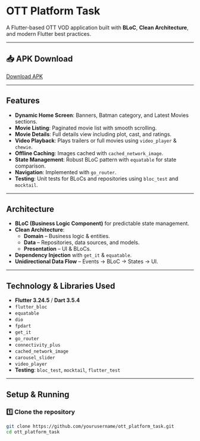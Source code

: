 # OTT Platform Task

A Flutter-based OTT VOD application built with **BLoC**, **Clean Architecture**, and modern Flutter best practices.

---

## 📥 APK Download
[Download APK](https://drive.google.com/drive/folders/1i_F1vu-0dcIT0N0gkqGVm1Glti9E0NeH?usp=sharing)

---

## Features
- **Dynamic Home Screen**: Banners, Batman category, and Latest Movies sections.
- **Movie Listing**: Paginated movie list with smooth scrolling.
- **Movie Details**: Full details view including plot, cast, and ratings.
- **Video Playback**: Plays trailers or full movies using `video_player` & `chewie`.
- **Offline Caching**: Images cached with `cached_network_image`.
- **State Management**: Robust BLoC pattern with `equatable` for state comparison.
- **Navigation**: Implemented with `go_router`.
- **Testing**: Unit tests for BLoCs and repositories using `bloc_test` and `mocktail`.

---

## Architecture
- **BLoC (Business Logic Component)** for predictable state management.
- **Clean Architecture**:
  - **Domain** – Business logic & entities.
  - **Data** – Repositories, data sources, and models.
  - **Presentation** – UI & BLoCs.
- **Dependency Injection** with `get_it` & `equatable`.
- **Unidirectional Data Flow** – Events → BLoC → States → UI.

---

## Technology & Libraries Used
- **Flutter 3.24.5** / **Dart 3.5.4**
- `flutter_bloc`
- `equatable`
- `dio`
- `fpdart`
- `get_it`
- `go_router`
- `connectivity_plus`
- `cached_network_image`
- `carousel_slider`
- `video_player`
- **Testing**: `bloc_test`, `mocktail`, `flutter_test`

---

## Setup & Running

### 1️⃣ Clone the repository
```bash
git clone https://github.com/yourusername/ott_platform_task.git
cd ott_platform_task
